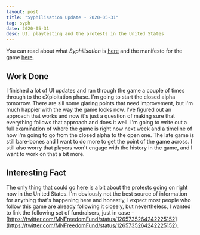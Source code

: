 ```yaml
---
layout: post
title: "Syphilisation Update - 2020-05-31"
tag: syph
date: 2020-05-31
desc: UI, playtesting and the protests in the United States
---
```



You can read about what *Syphilisation* is [here](/blog/syph/announce) and the manifesto for the game [here](/blog/syph/newManifesto).

## Work Done

I finished a lot of UI updates and ran through the game a couple of times through to the eXploitation phase. I'm going to start the closed alpha tomorrow. There are sill some glaring points that need improvement, but I'm much happier with the way the game looks now. I've figured out an approach that works and now it's just a question of making sure that everything follows that approach and does it well. I'm going to write out a full examination of where the game is right now next week and a timeline of how I'm going to go from the closed alpha to the open one. The late game is still bare-bones and I want to do more to get the point of the game across. I still also worry that players won't engage with the history in the game, and I want to work on that a bit more.

## Interesting Fact

The only thing that could go here is a bit about the protests going on right now in the United States. I'm obviously not the best source of information for anything that's happening here and honestly, I expect most people who follow this game are already following it closely, but nevertheless, I wanted to link the following set of fundraisers, just in case - [https://twitter.com/MNFreedomFund/status/1265735264242225152](https://twitter.com/MNFreedomFund/status/1265735264242225152).

